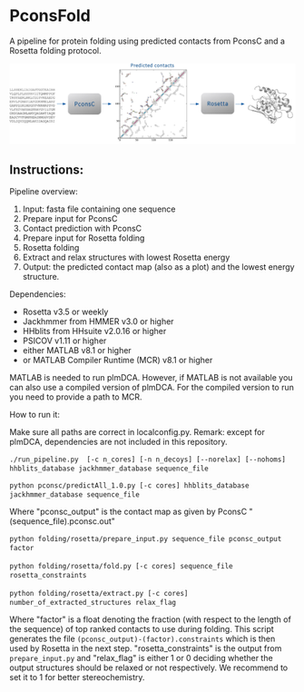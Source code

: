 PconsFold
=========

A pipeline for protein folding using predicted contacts from PconsC and a  Rosetta folding protocol.

![PconsFold pipeline](https://github.com/ElofssonLab/pcons-fold/blob/release-1.0/pipeline_horiz.png)


Instructions:
-------------

Pipeline overview:

1. Input: fasta file containing one sequence
2. Prepare input for PconsC
3. Contact prediction with PconsC
4. Prepare input for Rosetta folding
5. Rosetta folding
6. Extract and relax structures with lowest Rosetta energy
7. Output: the predicted contact map (also as a plot) and the lowest energy structure.


Dependencies:

- Rosetta v3.5 or weekly
- Jackhmmer from HMMER v3.0 or higher
- HHblits from HHsuite v2.0.16 or higher
- PSICOV v1.11 or higher
- either MATLAB v8.1 or higher
- or MATLAB Compiler Runtime (MCR) v8.1 or higher 

MATLAB is needed to run plmDCA. However, if MATLAB is not available you can also use a compiled version of plmDCA. For the compiled version to run you need to provide a path to MCR.


How to run it:

Make sure all paths are correct in localconfig.py. Remark: except for plmDCA, dependencies are not included in this repository.

```
./run_pipeline.py  [-c n_cores] [-n n_decoys] [--norelax] [--nohoms] hhblits_database jackhmmer_database sequence_file
```

```
python pconsc/predictAll_1.0.py [-c cores] hhblits_database jackhmmer_database sequence_file
```


Where "pconsc_output" is the contact map as given by PconsC "(sequence_file).pconsc.out"


``` 
python folding/rosetta/prepare_input.py sequence_file pconsc_output factor

python folding/rosetta/fold.py [-c cores] sequence_file rosetta_constraints

python folding/rosetta/extract.py [-c cores] number_of_extracted_structures relax_flag
```

Where "factor" is a float denoting the fraction (with respect to the length of the sequence) of top ranked contacts to use during folding.
This script generates the file `(pconsc_output)-(factor).constraints` which is then used by Rosetta in the next step. 
"rosetta_constraints" is the output from `prepare_input.py` and "relax_flag" is either 1 or 0 deciding whether the output structures should be relaxed or not respectively. We recommend to set it to 1 for better stereochemistry.
